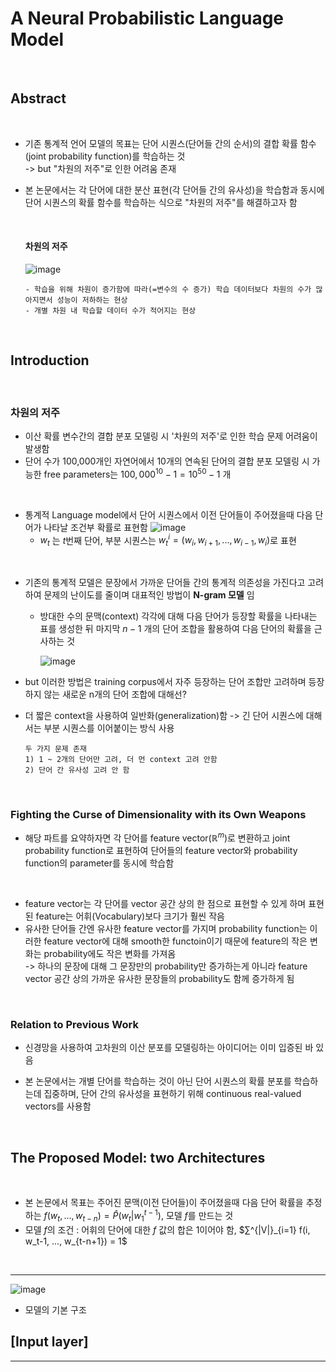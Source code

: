 # A Neural Probabilistic Language Model 

<br>

## Abstract

<br>

- 기존 통계적 언어 모델의 목표는 단어 시퀀스(단어들 간의 순서)의 결합 확률 함수(joint probability function)를 학습하는 것 <br>
  -> but "차원의 저주"로 인한 어려움 존재

- 본 논문에서는 각 단어에 대한 분산 표현(각 단어들 간의 유사성)을 학습함과 동시에 단어 시퀀스의 확률 함수를 학습하는 식으로 "차원의 저주"를 해결하고자 함

  <br>

  #### 차원의 저주

  ![image](https://github.com/user-attachments/assets/49b50e66-6d6d-4eb5-95e1-2edbbec9a4ea)

  ```
  - 학습을 위해 차원이 증가함에 따라(=변수의 수 증가) 학습 데이터보다 차원의 수가 많아지면서 성능이 저하하는 현상
  - 개별 차원 내 학습할 데이터 수가 적어지는 현상
  ```

<br>

## Introduction

<br>

### 차원의 저주

- 이산 확률 변수간의 결합 분포 모델링 시 '차원의 저주'로 인한 학습 문제 어려움이 발생함
- 단어 수가 100,000개인 자연어에서 10개의 연속된 단어의 결합 분포 모델링 시 가능한 free parameters는 $100,000^10 - 1 = 10^50 - 1$ 개
 
<br>

- 통계적 Language model에서 단어 시퀀스에서 이전 단어들이 주어졌을때 다음 단어가 나타날 조건부 확률로 표현함
  ![image](https://github.com/user-attachments/assets/9428feb7-90da-4f52-b839-cdae58d6231a)
  - $w_t$ 는 $t$번째 단어, 부분 시퀀스는 $w^i_t = (w_i, w_{i+1}, ..., w_{i-1}, w_i)$로 표현
 
<br>

- 기존의 통계적 모델은 문장에서 가까운 단어들 간의 통계적 의존성을 가진다고 고려하여 문제의 난이도를 줄이며 대표적인 방법이 **N-gram 모델** 임
  - 방대한 수의 문맥(context) 각각에 대해 다음 단어가 등장할 확률을 나타내는 표를 생성한 뒤 마지막 $n−1$ 개의 단어 조합을 활용하여 다음 단어의 확률을 근사하는 것
  
    ![image](https://github.com/user-attachments/assets/d774ecb6-c087-40b7-8f6c-3f6aa7246215)
  
- but 이러한 방법은 training corpus에서 자주 등장하는 단어 조합만 고려하며 등장하지 않는 새로운 n개의 단어 조합에 대해선?
- 더 짧은 context을 사용하여 일반화(generalization)함 -> 긴 단어 시퀀스에 대해서는 부분 시퀀스를 이어붙이는 방식 사용
  ```
  두 가지 문제 존재
  1) 1 ~ 2개의 단어만 고려, 더 먼 context 고려 안함
  2) 단어 간 유사성 고려 안 함
  ```


<br>

### Fighting the Curse of Dimensionality with its Own Weapons

- 해당 파트를 요약하자면 각 단어를 feature vector($ℝ^m$)로 변환하고 joint probability function로 표현하여 단어들의 feature vector와 probability function의 parameter를 동시에 학습함

<br>

- feature vector는 각 단어를 vector 공간 상의 한 점으로 표현할 수 있게 하며 표현된 feature는 어휘(Vocabulary)보다 크기가 훨씬 작음
- 유사한 단어들 간엔 유사한 feature vector를 가지며 probability function는 이러한 feature vector에 대해 smooth한 functoin이기 때문에 feature의 작은 변화는 probability에도 작은 변화를 가져옴 <br>
  -> 하나의 문장에 대해 그 문장만의 probability만 증가하는게 아니라 feature vector 공간 상의 가까운 유사한 문장들의 probability도 함께 증가하게 됨

<br>

### Relation to Previous Work 

- 신경망을 사용하여 고차원의 이산 분포를 모델링하는 아이디어는 이미 입증된 바 있음

- 본 논문에서는 개별 단어를 학습하는 것이 아닌 단어 시퀀스의 확률 분포를 학습하는데 집중하며, 단어 간의 유사성을 표현하기 위해 continuous real-valued vectors를 사용함

<br>

## The Proposed Model: two Architectures 

<br>

- 본 논문에서 목표는 주어진 문맥(이전 단어들)이 주어졌을때 다음 단어 확률을 추정하는 $f(w_t, ..., w_{t-n}) = \hat{P}(w_t|w^{t-1}_1)$, 모델 $f$를 만드는 것
- 모델 $f$의 조건 : 어휘의 단어에 대한 $f$ 값의 합은 1이어야 함, $∑^{|V|}_{i=1} f(i, w_t-1, ..., w_{t-n+1}) = 1$

<br>

---

![image](https://github.com/user-attachments/assets/51b43f37-1150-4b24-ab87-da3aab021a40)

- 모델의 기본 구조

[Input layer]
- 

---

<br>

